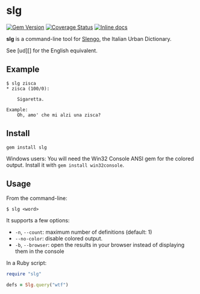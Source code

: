 # slg

[![Gem Version](https://img.shields.io/gem/v/slg.png)](http://badge.fury.io/rb/slg)
[![Coverage Status](https://img.shields.io/coveralls/bfontaine/slg.svg)](https://coveralls.io/r/bfontaine/slg)
[![Inline docs](http://inch-ci.org/github/bfontaine/slg.svg)](http://inch-ci.org/github/bfontaine/slg)

**slg** is a command-line tool for [Slengo][], the Italian Urban Dictionary.

See [ud][] for the English equivalent.

[Slengo]: https://slengo.it/define/catramina

## Example

    $ slg zisca
    * zisca (100/0):

        Sigaretta.

    Example:
        Oh, amo' che mi alzi una zisca?

## Install

    gem install slg

Windows users: You will need the Win32 Console ANSI gem for the colored output.
Install it with `gem install win32console`.

## Usage

From the command-line:

    $ slg <word>

It supports a few options:

- `-n`, `--count`: maximum number of definitions (default: 1)
- `--no-color`: disable colored output.
- `-b`, `--browser`: open the results in your browser instead of displaying
  them in the console

In a Ruby script:

```ruby
require "slg"

defs = Slg.query("wtf")
```

